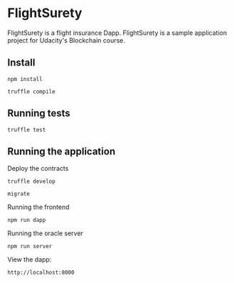 # FlightSurety

FlightSurety is a flight insurance Dapp.
FlightSurety is a sample application project for Udacity's Blockchain course.

## Install

`npm install`

`truffle compile`

## Running tests

`truffle test`

## Running the application

Deploy the contracts

`truffle develop`

`migrate`

Running the frontend

`npm run dapp`

Running the oracle server

`npm run server`

View the dapp:

`http://localhost:8000`

